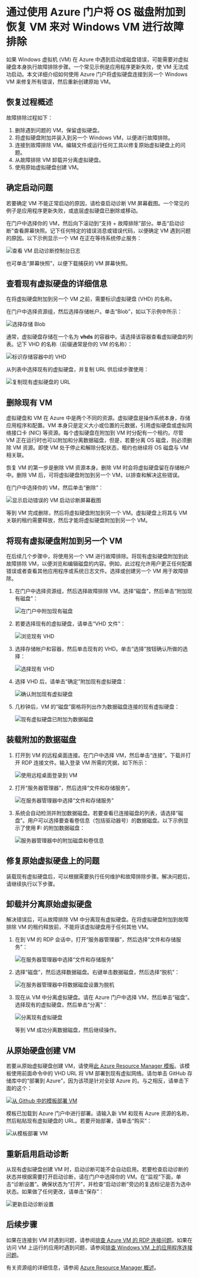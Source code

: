 <properties
    pageTitle="在 Azure 门户中使用 Windows 故障排除 VM | Azure"
    description="了解如何通过使用 Azure 门户将 OS 磁盘连接到恢复 VM 来排查 Azure 中的 Windows 虚拟机问题"
    services="virtual-machines-windows"
    documentationCenter=""
    authors="iainfoulds"
    manager="timlt"
    editor="" />
<tags
    ms.service="virtual-machines-windows"
    ms.devlang="na"
    ms.topic="article"
    ms.tgt_pltfrm="vm-windows"
    ms.workload="infrastructure"
    ms.date="12/12/2016"
    wacn.date="01/13/2017"
    ms.author="iainfou" />  


# 通过使用 Azure 门户将 OS 磁盘附加到恢复 VM 来对 Windows VM 进行故障排除
如果 Windows 虚拟机 (VM) 在 Azure 中遇到启动或磁盘错误，可能需要对虚拟硬盘本身执行故障排除步骤。一个常见示例是应用程序更新失败，使 VM 无法成功启动。本文详细介绍如何使用 Azure 门户将虚拟硬盘连接到另一个 Windows VM 来修复所有错误，然后重新创建原始 VM。

## 恢复过程概述
故障排除过程如下：

1. 删除遇到问题的 VM，保留虚拟硬盘。
2. 将虚拟硬盘附加并装入到另一个 Windows VM，以便进行故障排除。
3. 连接到故障排除 VM。编辑文件或运行任何工具以修复原始虚拟硬盘上的问题。
4. 从故障排除 VM 卸载并分离虚拟硬盘。
5. 使用原始虚拟硬盘创建 VM。


## 确定启动问题
若要确定 VM 不能正常启动的原因，请检查启动诊断 VM 屏幕截图。一个常见的例子是应用程序更新失败，或底层虚拟硬盘已删除或移动。

在门户中选择你的 VM，然后向下滚动到“支持 + 故障排除”部分。单击“启动诊断”查看屏幕快照。记下任何特定的错误消息或错误代码，以便确定 VM 遇到问题的原因。以下示例显示一个 VM 在正在等待系统停止服务：

![查看 VM 启动诊断控制台日志](./media/virtual-machines-windows-troubleshoot-recovery-disks/screenshot-error.png)  


也可单击“屏幕快照”，以便下载捕获的 VM 屏幕快照。


## 查看现有虚拟硬盘的详细信息
在将虚拟硬盘附加到另一个 VM 之前，需要标识虚拟硬盘 (VHD) 的名称。

在门户中选择资源组，然后选择存储帐户。单击“Blob”，如以下示例中所示：

![选择存储 Blob](./media/virtual-machines-windows-troubleshoot-recovery-disks/storage-account-overview.png)  


通常，虚拟硬盘存储在一个名为 **vhds** 的容器中。请选择该容器查看虚拟硬盘的列表。记下 VHD 的名称（前缀通常是你的 VM 的名称）：

![标识存储容器中的 VHD](./media/virtual-machines-windows-troubleshoot-recovery-disks/storage-container.png)  


从列表中选择现有的虚拟硬盘，并复制 URL 供后续步骤使用：

![复制现有虚拟硬盘的 URL](./media/virtual-machines-windows-troubleshoot-recovery-disks/copy-vhd-url.png)  



## 删除现有 VM
虚拟硬盘和 VM 在 Azure 中是两个不同的资源。虚拟硬盘是操作系统本身，存储应用程序和配置。VM 本身只是定义大小或位置的元数据，引用虚拟硬盘或虚拟网络接口卡 (NIC) 等资源。每个虚拟硬盘在附加到 VM 时分配有一个租约。尽管 VM 正在运行时也可以附加和分离数据磁盘，但是，若要分离 OS 磁盘，则必须删除 VM 资源。即使 VM 处于停止和解除分配状态，租约也继续将 OS 磁盘与 VM 相关联。

恢复 VM 的第一步是删除 VM 资源本身。删除 VM 时会将虚拟硬盘留在存储帐户中。删除 VM 后，可将虚拟硬盘附加到另一个 VM，以排查和解决这些错误。

在门户中选择你的 VM，然后单击“删除”：

![显示启动错误的 VM 启动诊断屏幕截图](./media/virtual-machines-windows-troubleshoot-recovery-disks/stop-delete-vm.png)  


等到 VM 完成删除，然后将虚拟硬盘附加到另一个 VM。虚拟硬盘上将其与 VM 关联的租约需要释放，然后才能将虚拟硬盘附加到另一个 VM。


## 将现有虚拟硬盘附加到另一个 VM
在后续几个步骤中，将使用另一个 VM 进行故障排除。将现有虚拟硬盘附加到此故障排除 VM，以便浏览和编辑磁盘的内容。例如，此过程允许用户更正任何配置错误或者查看其他应用程序或系统日志文件。选择或创建另一个 VM 用于故障排除。

1. 在门户中选择资源组，然后选择故障排除 VM。选择“磁盘”，然后单击“附加现有磁盘”：

    ![在门户中附加现有磁盘](./media/virtual-machines-windows-troubleshoot-recovery-disks/attach-existing-disk.png)  


2. 若要选择现有的虚拟硬盘，请单击“VHD 文件”：

    ![浏览现有 VHD](./media/virtual-machines-windows-troubleshoot-recovery-disks/select-vhd-location.png)  


3. 选择存储帐户和容器，然后单击现有的 VHD。单击“选择”按钮确认所做的选择：

    ![选择现有 VHD](./media/virtual-machines-windows-troubleshoot-recovery-disks/select-vhd.png)  


4. 选择 VHD 后，请单击“确定”附加现有虚拟硬盘：

    ![确认附加现有虚拟硬盘](./media/virtual-machines-windows-troubleshoot-recovery-disks/attach-disk-confirm.png)  


5. 几秒钟后，VM 的“磁盘”窗格将列出作为数据磁盘连接的现有虚拟硬盘：

    ![现有虚拟硬盘已附加为数据磁盘](./media/virtual-machines-windows-troubleshoot-recovery-disks/attached-disk.png)  



## 装载附加的数据磁盘

1. 打开到 VM 的远程桌面连接。在门户中选择 VM，然后单击“连接”。下载并打开 RDP 连接文件。输入登录 VM 所需的凭据，如下所示：

    ![使用远程桌面登录到 VM](./media/virtual-machines-windows-troubleshoot-recovery-disks/open-remote-desktop.png)  


2. 打开“服务器管理器”，然后选择“文件和存储服务”。

    ![在服务器管理器中选择“文件和存储服务”](./media/virtual-machines-windows-troubleshoot-recovery-disks/server-manager-select-storage.png)  


3. 系统会自动检测并附加数据磁盘。若要查看已连接磁盘的列表，请选择“磁盘”。用户可以选择要查看卷信息（包括驱动器号）的数据磁盘。以下示例显示了使用 **F:** 的附加数据磁盘：

    ![服务器管理器中的附加磁盘和卷信息](./media/virtual-machines-windows-troubleshoot-recovery-disks/server-manager-disk-attached.png)  



## 修复原始虚拟硬盘上的问题
装载现有虚拟硬盘后，可以根据需要执行任何维护和故障排除步骤。解决问题后，请继续执行以下步骤。


## 卸载并分离原始虚拟硬盘
解决错误后，可从故障排除 VM 中分离现有虚拟硬盘。在将虚拟硬盘附加到故障排除 VM 的租约释放前，不能将该虚拟硬盘用于任何其他 VM。

1. 在到 VM 的 RDP 会话中，打开“服务器管理器”，然后选择“文件和存储服务”：

    ![在服务器管理器中选择“文件和存储服务”](./media/virtual-machines-windows-troubleshoot-recovery-disks/server-manager-select-storage.png)  


2. 选择“磁盘”，然后选择数据磁盘。右键单击数据磁盘，然后选择“脱机”：

    ![在服务器管理器中将数据磁盘设置为脱机](./media/virtual-machines-windows-troubleshoot-recovery-disks/server-manager-set-disk-offline.png)  


3. 现在从 VM 中分离虚拟硬盘。请在 Azure 门户中选择 VM，然后单击“磁盘”。选择现有的虚拟硬盘，然后单击“分离”：

    ![分离现有虚拟硬盘](./media/virtual-machines-windows-troubleshoot-recovery-disks/detach-disk.png)  


    等到 VM 成功分离数据磁盘，然后继续操作。

## 从原始硬盘创建 VM
若要从原始虚拟硬盘创建 VM，请使用[此 Azure Resource Manager 模板](https://github.com/Azure/azure-quickstart-templates/tree/master/201-vm-specialized-vhd-existing-vnet)。该模板使用前面命令中的 VHD URL 将 VM 部署到现有虚拟网络。请勿单击 GitHub 存储库中的“部署到 Azure”，因为该项是针对全球 Azure 的。与之相反，请单击下面的这个：

[![从 Github 中的模板部署 VM](./media/virtual-machines-windows-troubleshoot-recovery-disks/deploy-template-from-github.png)](https://portal.azure.cn/#create/Microsoft.Template/uri/https%3A%2F%2Fraw.githubusercontent.com%2Fazure%2Fazure-quickstart-templates%2Fmaster%2F201-vm-specialized-vhd-existing-vnet%2Fazuredeploy.json)

模板已加载到 Azure 门户中进行部署。请输入新 VM 和现有 Azure 资源的名称，然后粘贴现有虚拟硬盘的 URL。若要开始部署，请单击“购买”：

![从模板部署 VM](./media/virtual-machines-windows-troubleshoot-recovery-disks/deploy-from-image.png)  



## 重新启用启动诊断
从现有虚拟硬盘创建 VM 时，启动诊断可能不会自动启用。若要检查启动诊断的状态并根据需要打开启动诊断，请在门户中选择你的 VM。在“监视”下面，单击“诊断设置”。确保状态为“打开”，并检查“启动诊断”旁边的复选标记是否为选中状态。如果做了任何更改，请单击“保存”：

![更新启动诊断设置](./media/virtual-machines-windows-troubleshoot-recovery-disks/reenable-boot-diagnostics.png)  


## 后续步骤
如果在连接到 VM 时遇到问题，请参阅[排查 Azure VM 的 RDP 连接问题](/documentation/articles/virtual-machines-windows-troubleshoot-rdp-connection/)。如果在访问 VM 上运行的应用时遇到问题，请参阅[排查 Windows VM 上的应用程序连接问题](/documentation/articles/virtual-machines-windows-troubleshoot-app-connection/)。

有关资源组的详细信息，请参阅 [Azure Resource Manager 概述](/documentation/articles/resource-group-overview/)。

<!---HONumber=Mooncake_0109_2017-->